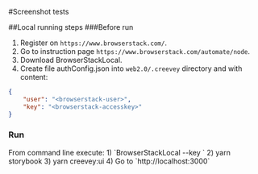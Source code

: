 #Screenshot tests

##Local running steps
###Before run
1) Register on `https://www.browserstack.com/`.
2) Go to instruction page `https://www.browserstack.com/automate/node`.
3) Download BrowserStackLocal.
4) Create file authConfig.json into `web2.0/.creevey` directory and with content:

```json
{
    "user": "<browserstack-user>",
    "key": "<browserstack-accesskey>"
}
```

<h3>Run</h3>
From command line execute:
1) `BrowserStackLocal --key <you key>`
2) yarn storybook
3) yarn creevey:ui
4) Go to `http://localhost:3000`
